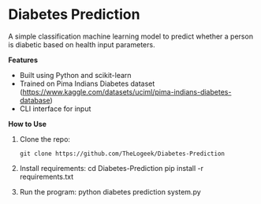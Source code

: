 # Diabetes Prediction

A simple classification machine learning model to predict whether a person is diabetic based on health input parameters.

**Features**
- Built using Python and scikit-learn
- Trained on Pima Indians Diabetes dataset (https://www.kaggle.com/datasets/uciml/pima-indians-diabetes-database)
- CLI interface for input

**How to Use**

1. Clone the repo:
   ```
   git clone https://github.com/TheLogeek/Diabetes-Prediction

2. Install requirements:
   cd Diabetes-Prediction
   pip install -r requirements.txt

3. Run the program:
   python diabetes prediction system.py